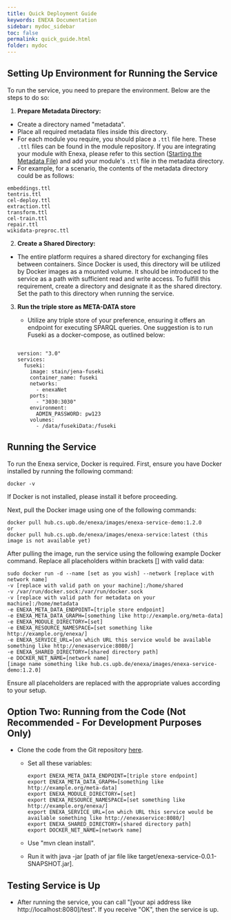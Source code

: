 ```yaml
---
title: Quick Deployment Guide
keywords: ENEXA Documentation
sidebar: mydoc_sidebar
toc: false
permalink: quick_guide.html
folder: mydoc
---
```

## Setting Up Environment for Running the Service

To run the service, you need to prepare the environment. Below are the steps to do so:

1. **Prepare Metadata Directory:**
  - Create a directory named "metadata".
  - Place all required metadata files inside this directory.
  - For each module you require, you should place a `.ttl` file here. These `.ttl` files can be found in the module repository. If you are integrating your module with Enexa, please refer to this section ([Starting the Metadata File](https://enexa.eu/documentation/module_dev.html#2-starting-the-meta-data-file)) and add your module's `.ttl` file in the metadata directory.
  - For example, for a scenario, the contents of the metadata directory could be as follows:

   ```
   embeddings.ttl
   tentris.ttl
   cel-deploy.ttl
   extraction.ttl
   transform.ttl
   cel-train.ttl
   repair.ttl
   wikidata-preproc.ttl
   ```

2. **Create a Shared Directory:**
  - The entire platform requires a shared directory for exchanging files between containers. Since Docker is used, this directory will be utilized by Docker images as a mounted volume. It should be introduced to the service as a path with sufficient read and write access. To fulfill this requirement, create a directory and designate it as the shared directory. Set the path to this directory when running the service. 

3. **Run the triple store as META-DATA store**
   - Utilize any triple store of your preference, ensuring it offers an endpoint for executing SPARQL queries. One suggestion is to run Fuseki as a docker-compose, as outlined below:

    ``` 
    
    version: "3.0"
    services:
      fuseki:
        image: stain/jena-fuseki
        container_name: fuseki
        networks:
          - enexaNet
        ports:
          - "3030:3030"
        environment:
          ADMIN_PASSWORD: pw123
        volumes:
          - /data/fusekiData:/fuseki
    ```


## Running the Service

To run the Enexa service, Docker is required. First, ensure you have Docker installed by running the following command:

```
docker -v
```

If Docker is not installed, please install it before proceeding.

Next, pull the Docker image using one of the following commands:

```
docker pull hub.cs.upb.de/enexa/images/enexa-service-demo:1.2.0
or 
docker pull hub.cs.upb.de/enexa/images/enexa-service:latest (this image is not available yet)
```

After pulling the image, run the service using the following example Docker command. Replace all placeholders within brackets [] with valid data:

```
sudo docker run -d --name [set as you wish] --network [replace with network name] 
-v [replace with valid path on your machine]:/home/shared 
-v /var/run/docker.sock:/var/run/docker.sock 
-v [replace with valid path for metadata on your machine]:/home/metadata 
-e ENEXA_META_DATA_ENDPOINT=[triple store endpoint]  
-e ENEXA_META_DATA_GRAPH=[something like http://example.org/meta-data] 
-e ENEXA_MODULE_DIRECTORY=[set] 
-e ENEXA_RESOURCE_NAMESPACE=[set something like http://example.org/enexa/] 
-e ENEXA_SERVICE_URL=[on which URL this service would be available something like http://enexaservice:8080/] 
-e ENEXA_SHARED_DIRECTORY=[shared directory path] 
-e DOCKER_NET_NAME=[network name] 
[image name something like hub.cs.upb.de/enexa/images/enexa-service-demo:1.2.0]
```

Ensure all placeholders are replaced with the appropriate values according to your setup.


## Option Two: Running from the Code (Not Recommended - For Development Purposes Only)

- Clone the code from the Git repository [here](https://github.com/EnexaProject/enexa-service).
  - Set all these variables:
    ```
    export ENEXA_META_DATA_ENDPOINT=[triple store endpoint]
    export ENEXA_META_DATA_GRAPH=[something like http://example.org/meta-data]
    export ENEXA_MODULE_DIRECTORY=[set]
    export ENEXA_RESOURCE_NAMESPACE=[set something like http://example.org/enexa/]
    export ENEXA_SERVICE_URL=[on which URL this service would be available something like http://enexaservice:8080/]
    export ENEXA_SHARED_DIRECTORY=[shared directory path] 
    export DOCKER_NET_NAME=[network name] 
    ```

  - Use "mvn clean install".
  - Run it with java -jar [path of jar file like target/enexa-service-0.0.1-SNAPSHOT.jar].

## Testing Service is Up
- After running the service, you can call "[your api address like http://localhost:8080]/test". If you receive "OK", then the service is up.